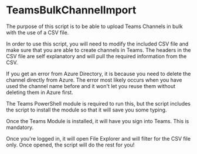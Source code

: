 # TeamsBulkChannelImport

The purpose of this script is to be able to upload Teams Channels in bulk with the use of a CSV file.

In order to use this script, you will need to modify the included CSV file and make sure that you are able to create channels in Teams. The headers in the CSV file are self explanatory and will pull the required information from the CSV.

If you get an error from Azure Directory, it is because you need to delete the channel directly from Azure. The error most likely occurs when you have used the channel name before and it won't let you reuse them without deleting them in Azure first.

The Teams PowerShell module is required to run this, but the script includes the script to install the module so that it will save you some typing.

Once the Teams Module is installed, it will have you sign into Teams. This is mandatory.

Once you're logged in, it will open File Explorer and will filter for the CSV file only. Once opened, the script will do the rest for you!

